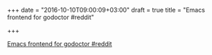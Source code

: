 +++
date = "2016-10-10T09:00:09+03:00"
draft = true
title = "Emacs frontend for godoctor  #reddit"

+++

<p><a href="https://t.co/tJqDGguvqa">Emacs frontend for godoctor  #reddit</a></p>
